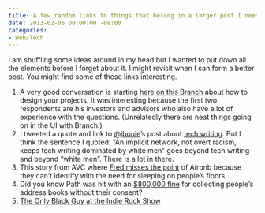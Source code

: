 ```yaml
---
title: A few random links to things that belong in a larger post I need to write
date: 2013-02-05 00:00:00 -08:00
categories:
- Web/Tech
---
```


<p>I am shuffling some ideas around in my head but I wanted to put down all the elements before I forget about it. I might revisit when I can form a better post. You might find some of these links interesting.</p>

<ol>
<li>A very good conversation is starting <a href="http://branch.com/b/personal-biases-good-or-bad-for-social-product-design">here on this Branch</a> about how to design your projects. It was interesting because the first two respondents are his investors and advisors who also have a lot of experience with the questions. (Unrelatedly there are neat things going on in the UI with Branch.)</li>
<li>I tweeted a quote and link to <a href="https://twitter.com/jbouie">@jbouie</a>’s post about <a href="http://jamellebouie.net/blog/2013/2/3/and-read-all-over">tech writing</a>. But I think the sentence I quoted: “An implicit network, not overt racism, keeps tech writing dominated by white men” goes beyond tech writing and beyond “white men”. There is a lot in there.</li>
<li>This story from AVC where <a href="http://www.avc.com/a_vc/2011/03/airbnb.html">Fred misses the point</a> of Airbnb because they can’t identify with the need for sleeping on people’s floors.</li>
<li>Did you know Path was hit with an <a href="http://techcrunch.com/2013/02/01/path-settles-with-ftc-over-privacy-row-will-pay-800k-and-establish-new-privacy-program-including-outside-audits/">$800,000 fine</a> for collecting people’s address books without their consent?</li>
<li><a href="http://www.mtvhive.com/2013/01/16/the-only-black-guy-at-the-indie-rock-show/">The Only Black Guy at the Indie Rock Show</a></li>
</ol>
